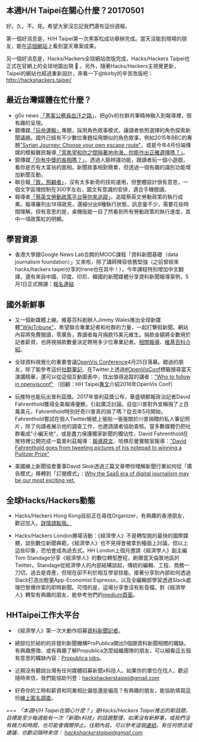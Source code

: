 ## 本週H/H Taipei在關心什麼？20170501

好。久。不。見。希望大家沒忘記我們還有這份週報。

第一個好消息是，H/H Taipei第一次黑客松成功舉辦完成。當天沒能到現場的朋友，能在[這個網站](http://beta.hackfoldr.org/news-hackathon)上看到當天專案成果。

另一個好消息是，Hacks/Hackers全球網站改版完成，Hacks/Hackers Taipei也正式在官網上的全球地圖出現 🙌 。另外，隨著Hacks/Hackers主視覺更新，Taipei的網站也經過重新設計，來看一下@tkirby的辛苦改版吧：http://hackshackers.taipei/ 

## 最近台灣媒體在忙什麼？

- g0v news [「黑客公務員血汗之路」](https://gov-hackers.g0v.news/)，把g0v的社群共筆精神融入到報導裡，很有趣的呈現。
- 鏡傳媒[「玩命運輸」](https://www.mirrormedia.mg/projects/transport-industry/index.html)專題，採用角色敘事模式，讓讀者依照選擇的角色探索新聞議題。國外已經有不少數位專題採用類似的角色敘事，例如2015年BBC的專題["Syrian Journey: Choose your own escape route"](http://www.bbc.com/news/world-middle-east-32057601)，或是今年4月份端傳媒的模擬難民報導[「當希望和你之間隔著地中海，你能作出正確選擇嗎？」](https://theinitium.com/project/20170411-refugees-sea-route/)。
- 鏡傳媒[「你有中獎的長相嗎？」](https://www.mirrormedia.mg/projects/lottery/)，透過人臉辨識功能，跟讀者玩一個小遊戲，看你是否有大富翁的面相。新聞故事相對簡單，但透過一個有趣的識別功能增加新聞互動。
- 聯合報[「致，照顧者」](https://udn.com/upf/newmedia/2017_data/caregiver/index.html)，沒有太多新奇的技術運用，但整體設計很有意思，一個文字區塊控制在300字左右，圖文有意識的安排，適合手機閱讀。
- 報導者[「蔡英文勞動政策平台等你來追蹤」](https://www.twreporter.org/a/tsai-tracker)，追蹤蔡英文勞動政策的執行成果。報導羅列出18項政見，還細分出8種執行狀態，訊息量不少，需要花些時間理解。但有意思的是，桌機版能一目了然看到所有勞動政策的執行進度，其中一項政策紅的明顯。


## 學習資源

- 香港大學跟Google News Lab合開的MOOC課程「資料新聞基礎（data journalism foundation）」又來啦，除了講師陣容依舊堅強（之前曾經來 hacks/hackers taipei分享的Irene也在其中！），今年課程特別增加中文翻譯，還有來自中國、印度、印尼、韓國的新聞媒體分享資料新聞報導案例，5月1日正式開課：[報名連結](https://mooc.jmsc.hku.hk)
 
## 國外新鮮事

- 又一個新媒體上線。維基百科創辦人Jimmy Wales推出全球新媒體["WikiTribune"](https://www.wikitribune.com)，希望聯合專業記者和社群的力量，一起打擊假新聞。網站內容將免費閱讀，零廣告，靠讀者每月捐款15美元維生。捐款金額將全數用於記者薪資，也將視捐款數量決定聘用多少位專業記者。[相關報導](https://www.ft.com/content/2590013e-2908-11e7-9ec8-168383da43b7)、[維基百科介紹](https://en.wikipedia.org/wiki/Wikitribune)。
 
- 全球資料視覺化的重要會議[OpenVis Conference](https://openvisconf.com)4月25日落幕。錯過的朋友，除了能參考這份[社群筆記](https://docs.google.com/document/d/14mO4HtAw8ewJwwYkS8gkBLDa5csatLtFai1KKXIU0c0/edit#)、在Twitter上透過[#OpenVisConf](https://twitter.com/hashtag/openvisconf)標籤搜尋當天演講精華，還可以從這個互動圖表中，找出值得追蹤的講者：["Who to follow in openvisconf"](http://johnguerra.co/viz/influentials/openvisconf)
（回顧：HH Taipei[專文](https://github.com/hackshackerstaipei/newsletter/blob/master/20170118.md)介紹2016年OpenVis Conf）

- 玩推特也能玩出普利茲獎。2017年普利茲獎公布，華盛頓郵報政治記者David Fahrenthold獲得全美報導優勝，引起廣泛討論。自從川普對外宣稱捐了上百萬美元，Fahrenthold特別好奇川普真的捐了嗎？從去年5月開始，Fahrenthold嘗試在個人Twitter帳號上張貼一張張關於川普捐贈的私人筆記照片，除了向讀者展示他的調查工作，也邀請讀者協助查核。當多數媒體仍把社群看成"小編天地"，或是盡力保護獨家新聞的獨佔性，David Fahrenthold在推特裡公開完成一篇普利茲報導：[報導原文](https://www.washingtonpost.com/graphics/politics/2016-election/trump-charity-donations/)、哈佛尼曼實驗室報導：["David Fahrenthold goes from tweeting pictures of his notepad to winning a Pulitzer Prize"](http://www.niemanlab.org/2017/04/david-fahrenthold-goes-from-tweeting-pictures-of-his-notepad-to-winning-a-pulitzer-prize/)

- 美國線上新聞協會董事David Skok透過三篇文章帶你理解新聞行業如何從「廣告模式」移轉到「訂閱模式」：[Why the SaaS era of digital journalism may be our most exciting yet.](https://medium.com/startup-grind/why-the-saas-era-of-journalism-will-be-our-most-exciting-226f4e872b46) 

## 全球Hacks/Hackers動態
- Hacks/Hackers Hong Kong目前正在尋找Organizer，有興趣的香港朋友，歡迎加入。[詳情請點我。](https://hackshackers.com/blog/2017/04/looking-for-new-organizers/)

- Hacks/Hackers London爆場活動：《經濟學人》不是轉型跑的最快的國際媒體，談到數位新聞典範，《經濟學人》也不見得會被拿到檯面上討論。但以上這些印象，恐怕會成為過去式。HH London上個月邀請《經濟學人》副主編Tom Standage分享《經濟學人》的數位轉型歷程，刷爆當天倫敦地區的Twitter。Standage從經濟學人的內部結構談起，傳統的編輯、工程、商務一刀切，過去是資產，但現在卻不利於相互學習技能。接著分享到內部如何透過Slack打造出輕量App-Economist Espresso，以及全編輯部學習透過Slack處理巴黎爆炸案的即時新聞。可惜的是，這場分享會沒有影音檔。對《經濟學人》轉型有興趣的朋友，能參考他們的[medium頁面](https://medium.economist.com/)。


## HHTaipei工作大平台 
- 《經濟學人》第一次大動作招募[資料新聞記者](http://www.economist.com/news/21720026-join-our-data-journalism-department-job-listing-interactive-data-journalist)。

- 總部位於紐約的非營利新聞機構ProPublica開出5個跟資料新聞相關的職缺。有興趣應徵、或有興趣了解Propublica怎麼組織團隊的朋友，可以細看這五個有意思的職缺內容：[Propublica jobs](https://twitter.com/sisiwei/status/856530800589893637)。

- 近期沒有聽說台灣有任何媒體招募新聞x科技人。如果你的單位在找人，歡迎隨時來信，我們能協助刊登：<hackshackerstaipei@gmail.com>

- 好奇你的工時和薪資和同業相比偏低還是偏高？有興趣的朋友，能協助填寫這份[線上匿名調查](https://docs.google.com/forms/d/e/1FAIpQLSda2GNvUmf_WnWaMab-duqmoXKsvYCyExkjLzuogyeDrSmrcw/viewform?c=0&w=1)。

===
*「本週H/H Taipei在關心什麼？」是Hacks/Hackers Taipei推出的新話題，目標是至少每週能有一次「新聞x科技」的話題整理，如果沒有新鮮事，或我們沒有精力和時間，也可能會偶爾停止。往期內容，可以參考這個[連結](https://github.com/hackshackerstaipei/newsletter)。有任何想法或建議，也歡迎隨時來信： <hackshackerstaipei@gmail.com>*
